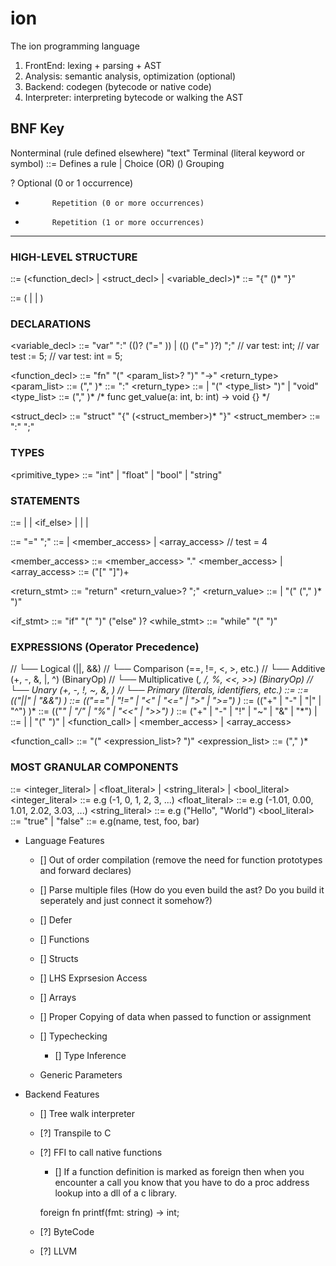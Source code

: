 # ion
The ion programming language

1. FrontEnd: lexing + parsing + AST
2. Analysis: semantic analysis, optimization (optional)
3. Backend: codegen (bytecode or native code)
4. Interpreter: interpreting bytecode or walking the AST

BNF Key
--------------------------------
<foo>       Nonterminal (rule defined elsewhere)
"text"      Terminal (literal keyword or symbol)
::=         Defines a rule
|           Choice (OR)
()          Grouping

?           Optional (0 or 1 occurrence)
*           Repetition (0 or more occurrences)
+           Repetition (1 or more occurrences)
--------------------------------------------------

### HIGH-LEVEL STRUCTURE
<program> ::= (<function_decl> | <struct_decl> | <variable_decl>)*
<scope> ::= "{" (<node>)* "}"

<node> ::= (<statement> | <decleration> | <expression>)

### DECLARATIONS
<variable_decl> ::= "var" <identifier> ":" ((<type>)? ("=" <expression>)) | ((<type>) ("=" <expression>)?) ";"
// var test: int;
// var test := 5;
// var test: int = 5;

<function_decl> ::= "fn" <identifier> "(" <param_list>? ")" "->" <return_type> <scope>
<param_list> ::= <parameter> ("," <parameter>)*
<parameter> ::= <identifier> ":" <type>
<return_type> ::= <type> | "(" <type_list> ")" | "void"
<type_list> ::= <type> ("," <type>)*
/*
func get_value(a: int, b: int) -> void {}
*/

<struct_decl> ::= "struct" <identifier> "{" (<struct_member>)* "}"
<struct_member> ::= <identifier> ":" <type> ";"

### TYPES
<primitive_type> ::= "int" | "float" | "bool" | "string"

### STATEMENTS
<statement> ::= <assignment> |<return> | <if_else> | <while> |
                <continue> | <break>


<assignment> ::= <lhs> "=" <expression> ";"
<lhs> ::= <identifier> | <member_access> | <array_access>
// test = 4

<member_access> ::= <member_access> "." <member_access> | <identifier>
<array_access> ::= <identifier> ("[" <expression> "]")+

<return_stmt> ::= "return" <return_value>? ";"
<return_value> ::= <expression> | "(" <expression> ("," <expression>)* ")"

<if_stmt> ::= "if" "(" <expression> ")" <scope> ("else" <scope>)?
<while_stmt> ::= "while" "(" <expression> ")" <statement>

### EXPRESSIONS (Operator Precedence)
// └── Logical (||, &&)
//      └── Comparison (==, !=, <, >, etc.)
//          └── Additive (+, -, &, |, ^) (BinaryOp)
//              └── Multiplicative (*, /, %, <<, >>) (BinaryOp)
//                  └── Unary (+, -, !, ~, &, *)
//                      └── Primary (literals, identifiers, etc.)
<expression> ::= <logical>
<logical> ::= <comparison> (("||" | "&&") <comparison>)*
<comparison> ::= <additive> (("==" | "!=" | "<" | "<=" | ">" | ">=") <additive>)*
<additive> ::= <multiplicative> (("+" | "-" | "|" | "^") <multiplicative>)*
<multiplicative> ::= <unary> (("*" | "/" | "%" | "<<" | ">>") <unary>)*
<unary> ::= ("+" | "-" | "!" | "~" | "&" | "*") <unary> | <primary>
<primary> ::= <literal> | <identifier> | "(" <expression> ")" | <function_call> | <member_access> | <array_access>

<function_call> ::= <identifier> "(" <expression_list>? ")"
<expression_list> ::= <expression> ("," <expression>)*

### MOST GRANULAR COMPONENTS
<literal> ::= <integer_literal> | <float_literal> | <string_literal> | <bool_literal>
<integer_literal> ::= e.g (-1, 0, 1, 2, 3, ...)
<float_literal> ::= e.g (-1.01, 0.00, 1.01, 2.02, 3.03, ...)
<string_literal> ::= e.g ("Hello", "World")
<bool_literal> ::= "true" | "false"
<identifier> ::= e.g(name, test, foo, bar)

- Language Features
    - [] Out of order compilation (remove the need for function prototypes and forward declares)
    - [] Parse multiple files (How do you even build the ast? Do you build it seperately and just connect it somehow?)
    - [] Defer
    - [] Functions
    - [] Structs
    - [] LHS Exprsesion Access
    - [] Arrays
    - [] Proper Copying of data when passed to function or assignment
    - [] Typechecking
        - [] Type Inference

    - Generic Parameters


- Backend Features
    - [] Tree walk interpreter
    
    - [?] Transpile to C
    - [?] FFI to call native functions
        - [] If a function definition is marked as foreign then when you encounter a call you know that you
        have to do a proc address lookup into a dll of a c library.

        foreign fn printf(fmt: string) -> int;

    - [?] ByteCode
    - [?] LLVM